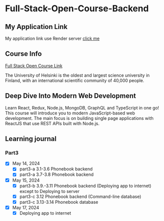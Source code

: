 # Full-Stack-Open-Course-Backend

## My Application Link

My application link use Render server [click me](https://full-stack-open-course-backend.onrender.com)

## Course Info

[Full Stack Open Course Link](https://fullstackopen.com/en/)

The University of Helsinki is the oldest and largest science university in Finland, with an international scientific community of 40,000 people.

## Deep Dive Into Modern Web Development

Learn React, Redux, Node.js, MongoDB, GraphQL and TypeScript in one go! This course will introduce you to modern JavaScript-based web development. The main focus is on building single page applications with ReactJS that use REST APIs built with Node.js.

## Learning journal

### Part3

- [x] May 14, 2024
  - [x] part3-a 3.1-3.6 Phonebook backend
  - [x] part3-a 3.7-3.8 Phonebook backend
- [x] May 15, 2024
  - [x] part3-b 3.9.-3.11 Phonebook backend (Deploying app to internet) except to Deploying to server
  - [x] part3-c 3.12 Phonebook backend (Command-line database)
  - [x] part3-c 3.13-3.14 Phonebook database
- [x] May 17, 2024
  - [x] Deploying app to internet
